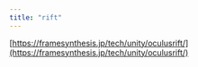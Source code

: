 ```yaml
---
title: "rift"
---
```


[https://framesynthesis.jp/tech/unity/oculusrift/](https://framesynthesis.jp/tech/unity/oculusrift/)
